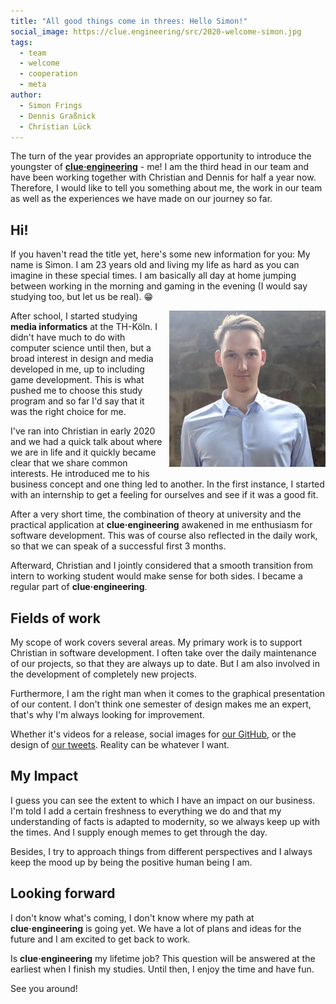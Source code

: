```yaml
---
title: "All good things come in threes: Hello Simon!"
social_image: https://clue.engineering/src/2020-welcome-simon.jpg
tags:
  - team
  - welcome
  - cooperation
  - meta
author:
  - Simon Frings
  - Dennis Graßnick
  - Christian Lück
---
```


The turn of the year provides an appropriate opportunity to introduce the youngster of [**clue·engineering**](../#about) - me! I am the third head in our team and have been working together with Christian and Dennis for half a year now. Therefore, I would like to tell you something about me, the work in our team as well as the experiences we have made on our journey so far. 

## Hi!

If you haven't read the title yet, here's some new information for you: My name is Simon.
I am 23 years old and living my life as hard as you can imagine in these special times. I am basically all day at home jumping between working in the morning and gaming in the evening (I would say studying too, but let us be real). 😁 

<img src="../src/2020-welcome-simon.jpg" alt="Simon Frings Portrait Photo" style="max-width: 50%;float: right;margin: 0 0 10px 10px;">

After school, I started studying **media informatics** at the TH-Köln. I didn't have much to do with computer science until then, but a broad interest in design and media developed in me, up to including game development. This is what pushed me to choose this study program and so far I'd say that it was the right choice for me.

I've ran into Christian in early 2020 and we had a quick talk about where we are in life and it quickly became clear that we share common interests. He introduced me to his business concept and one thing led to another. In the first instance, I started with an internship to get a feeling for ourselves and see if it was a good fit. 

After a very short time, the combination of theory at university and the practical application at **clue·engineering** awakened in me enthusiasm for software development. This was of course also reflected in the daily work, so that we can speak of a successful first 3 months.

Afterward, Christian and I jointly considered that a smooth transition from intern to working student would make sense for both sides. I became a regular part of **clue·engineering**.

## Fields of work

My scope of work covers several areas. My primary work is to support Christian in software development. I often take over the daily maintenance of our projects, so that they are always up to date. But I am also involved in the development of completely new projects.

Furthermore, I am the right man when it comes to the graphical presentation of our content.
I don't think one semester of design makes me an expert, that's why I'm always looking for improvement.

Whether it's videos for a release, social images for [our GitHub](https://github.com/clue), or the design of [our tweets](https://twitter.com/another_clue). Reality can be whatever I want.

## My Impact

I guess you can see the extent to which I have an impact on our business. 
I'm told I add a certain freshness to everything we do and that my understanding of facts is adapted to modernity, so we always keep up with the times.
And I supply enough memes to get through the day.

Besides, I try to approach things from different perspectives and I always keep the mood up by being the positive human being I am.

## Looking forward

I don't know what's coming, I don't know where my path at **clue·engineering** is going yet. We have a lot of plans and ideas for the future and I am excited to get back to work.

Is **clue·engineering** my lifetime job?
This question will be answered at the earliest when I finish my studies. Until then, I enjoy the time and have fun.

See you around!
